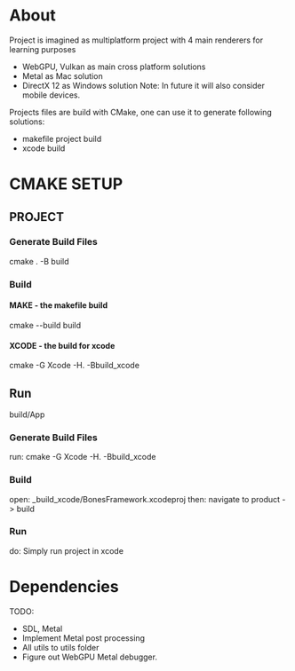 # About 

Project is imagined as multiplatform project with 4 main renderers for learning purposes
- WebGPU, Vulkan as main cross platform solutions
- Metal as Mac solution 
- DirectX 12 as Windows solution
Note: In future it will also consider mobile devices.

Projects files are build with CMake, one can use it to generate following solutions:
- makefile project build
- xcode build

# CMAKE SETUP

## PROJECT

### Generate Build Files
cmake . -B build

### Build

#### MAKE - the makefile build
cmake --build build

#### XCODE - the build for xcode
cmake -G Xcode -H. -Bbuild_xcode

## Run
build/App





### Generate Build Files
run: cmake -G Xcode -H. -Bbuild_xcode

### Build
open: _build_xcode/BonesFramework.xcodeproj
then: navigate to product -> build

### Run
do: Simply run project in xcode

# Dependencies
TODO: 
- SDL, Metal
- Implement Metal post processing
- All utils to utils folder
- Figure out WebGPU Metal debugger.